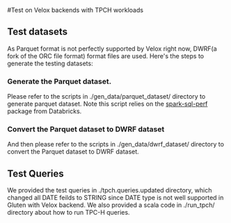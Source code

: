 #Test on Velox backends with TPCH workloads

## Test datasets
As Parquet format is not perfectly supported by Velox right now, DWRF(a fork of the ORC file format) format files are used. Here's the steps to generate the testing datasets:

### Generate the Parquet dataset.
Please refer to the scripts in ./gen_data/parquet_dataset/ directory to generate parquet dataset. Note this script relies on the [spark-sql-perf](https://github.com/databricks/spark-sql-perf) package from Databricks.

### Convert the Parquet dataset to DWRF dataset
And then please refer to the scripts in ./gen_data/dwrf_dataset/ directory to convert the Parquet dataset to DWRF dataset.

## Test Queries
We provided the test queries in ./tpch.queries.updated directory, which changed all DATE feilds to STRING since DATE type is not well supported in Gluten with Velox backend.
We also provided a scala code in ./run_tpch/ directory about how to run TPC-H queries.

